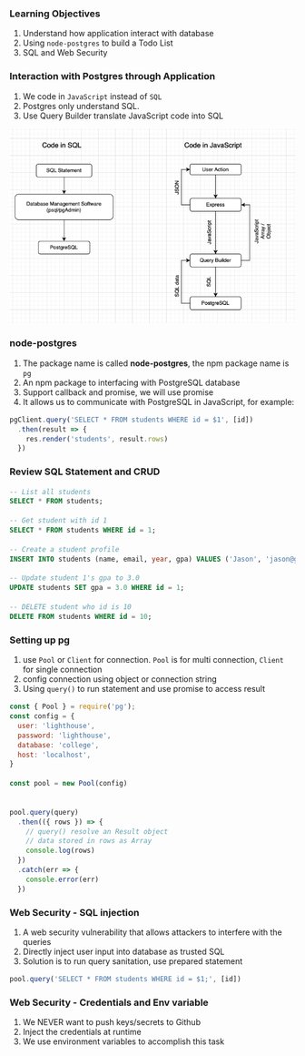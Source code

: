 ### Learning Objectives
1. Understand how application interact with database
2. Using `node-postgres` to build a Todo List
3. SQL and Web Security

### Interaction with Postgres through Application
1. We code in `JavaScript` instead of `SQL`
2. Postgres only understand SQL.
3. Use Query Builder translate JavaScript code into SQL

![SQL in APP](./image/sql_app.png)

### node-postgres
1. The package name is called **node-postgres**, the npm package name is `pg`
2. An npm package to interfacing with PostgreSQL database
3. Support callback and promise, we will use promise
4. It allows us to communicate with PostgreSQL in JavaScript, for example:

```js
pgClient.query('SELECT * FROM students WHERE id = $1', [id])
  .then(result => {
    res.render('students', result.rows)
  })
```

### Review SQL Statement and CRUD
```sql
-- List all students
SELECT * FROM students;

-- Get student with id 1
SELECT * FROM students WHERE id = 1;

-- Create a student profile
INSERT INTO students (name, email, year, gpa) VALUES ('Jason', 'jason@gmail.com', 1, 3.5);

-- Update student 1's gpa to 3.0
UPDATE students SET gpa = 3.0 WHERE id = 1;

-- DELETE student who id is 10
DELETE FROM students WHERE id = 10;
```

### Setting up pg
1. use `Pool` or `Client` for connection. `Pool` is for multi connection, `Client` for single connection
2. config connection using object or connection string
3. Using `query()` to run statement and use promise to access result

```js
const { Pool } = require('pg');
const config = {
  user: 'lighthouse',
  password: 'lighthouse',
  database: 'college',
  host: 'localhost',
}

const pool = new Pool(config)


pool.query(query)
  .then(({ rows }) => {
    // query() resolve an Result object
    // data stored in rows as Array 
    console.log(rows)
  })
  .catch(err => {
    console.error(err)
  })
```
### Web Security - SQL injection
1. A web security vulnerability that allows attackers to interfere with the queries
2. Directly inject user input into database as trusted SQL
3. Solution is to run query sanitation, use prepared statement

```js
pool.query('SELECT * FROM students WHERE id = $1;', [id])
```

### Web Security - Credentials and Env variable
1. We NEVER want to push keys/secrets to Github
2. Inject the credentials at runtime
3. We use environment variables to accomplish this task